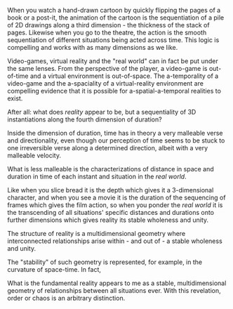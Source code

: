 When you watch a hand-drawn cartoon by quickly flipping the pages of a book or a post-it, the animation of the cartoon is the sequentiation of a pile of 2D drawings along a third dimension - the thickness of the stack of pages.
Likewise when you go to the theatre, the action is the smooth sequentiation of different situations being acted across time.
This logic is compelling and works with as many dimensions as we like.

Video-games, virtual reality and the "real world" can in fact be put under the same lenses.
From the perspective of the player, a video-game is out-of-time and a virtual environment is out-of-space.
The a-temporality of a video-game and the a-spaciality of a virtual-reality environment are compelling evidence that it is possible for a-spatial-a-temporal realities to exist.

After all: what does *reality* appear to be, but a sequentiality of 3D instantiations along the fourth dimension of duration?

Inside the dimension of duration, time has in theory a very malleable verse and directionality, even though our perception of time seems to be stuck to one irreversible verse along a determined direction, albeit with a very malleable velocity.

What is less malleable is the characterizations of distance in space and duration in time of each instant and situation in the *real world*.

Like when you slice bread it is the depth which gives it a 3-dimensional character, and when you see a movie it is the duration of the sequencing of frames which gives the film action, so when you ponder the *real world* it is the transcending of all situations' specific distances and durations onto further dimensions which gives reality its stable wholeness and unity.

The structure of reality is a multidimensional geometry where interconnected relationships arise within - and out of - a stable wholeness and unity.

The "stability" of such geometry is represented, for example, in the curvature of space-time. In fact, 

What is the fundamental reality appears to me as a stable, multidimensional geometry of relationships between all situations ever.
With this revelation, order or chaos is an arbitrary distinction.
